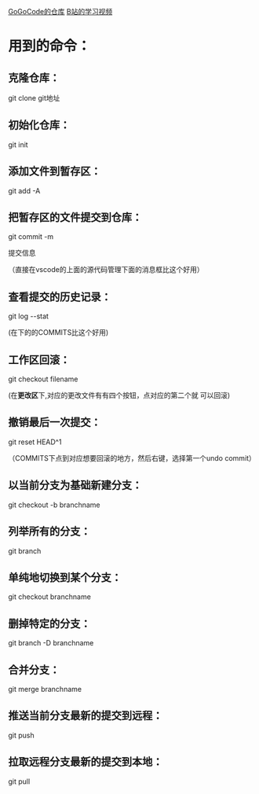 [GoGoCode的仓库](https://github.com/thx/gogocode/)
[B站的学习视频](https://www.bilibili.com/video/BV1db4y1d79C?t=1298)

# 用到的命令：

## 克隆仓库：

git clone git地址

## 初始化仓库：

git init 

## 添加文件到暂存区：

git add -A

## 把暂存区的文件提交到仓库：

git commit -m 

提交信息

（直接在vscode的上面的源代码管理下面的消息框比这个好用）

## 查看提交的历史记录：

git log --stat

(在下的的COMMITS比这个好用)

## 工作区回滚：

git checkout filename

(在**更改区**下,对应的更改文件有有四个按钮，点对应的第二个就 可以回滚)



## 撤销最后一次提交：

git reset HEAD^1

（COMMITS下点到对应想要回滚的地方，然后右键，选择第一个undo commit）

## 以当前分支为基础新建分支：

git checkout -b branchname

## 列举所有的分支：

git branch

## 单纯地切换到某个分支：

git checkout branchname

## 删掉特定的分支：

git branch -D branchname

## 合并分支：

git merge branchname

## 推送当前分支最新的提交到远程：

git push

## 拉取远程分支最新的提交到本地：

git pull
